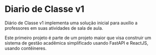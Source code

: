 # Diario de Classe v1

Diário de Classe v1 implementa uma solução inicial para auxílio a professores em suas atividades de sala de aula.

Este primeiro projeto é parte de um projeto maior que visa construir um sistema de gestão acadêmica simplificado usando FastAPI e ReactJS, usando contêineres.
